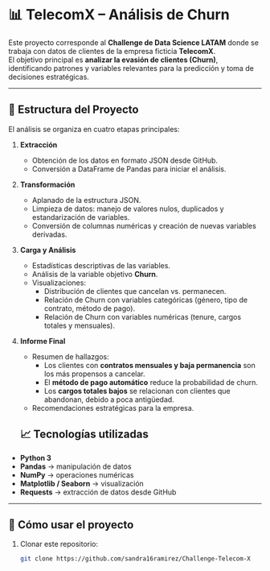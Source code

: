 # 📊 TelecomX – Análisis de Churn

Este proyecto corresponde al **Challenge de Data Science LATAM** donde se trabaja con datos de clientes de la empresa ficticia **TelecomX**.  
El objetivo principal es **analizar la evasión de clientes (Churn)**, identificando patrones y variables relevantes para la predicción y toma de decisiones estratégicas.  

---

## 📂 Estructura del Proyecto

El análisis se organiza en cuatro etapas principales:

1. **Extracción**
   - Obtención de los datos en formato JSON desde GitHub.
   - Conversión a DataFrame de Pandas para iniciar el análisis.

2. **Transformación**
   - Aplanado de la estructura JSON.
   - Limpieza de datos: manejo de valores nulos, duplicados y estandarización de variables.
   - Conversión de columnas numéricas y creación de nuevas variables derivadas.

3. **Carga y Análisis**
   - Estadísticas descriptivas de las variables.
   - Análisis de la variable objetivo **Churn**.
   - Visualizaciones:
     - Distribución de clientes que cancelan vs. permanecen.
     - Relación de Churn con variables categóricas (género, tipo de contrato, método de pago).
     - Relación de Churn con variables numéricas (tenure, cargos totales y mensuales).

4. **Informe Final**
   - Resumen de hallazgos:
     - Los clientes con **contratos mensuales y baja permanencia** son los más propensos a cancelar.
     - El **método de pago automático** reduce la probabilidad de churn.
     - Los **cargos totales bajos** se relacionan con clientes que abandonan, debido a poca antigüedad.
   - Recomendaciones estratégicas para la empresa.
  
   ## 📈 Tecnologías utilizadas

- **Python 3**
- **Pandas** → manipulación de datos  
- **NumPy** → operaciones numéricas  
- **Matplotlib / Seaborn** → visualización  
- **Requests** → extracción de datos desde GitHub  

---

## 🚀 Cómo usar el proyecto

1. Clonar este repositorio:
   ```bash
   git clone https://github.com/sandra16ramirez/Challenge-Telecom-X
